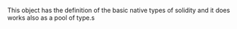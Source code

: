 This object has the definition of the basic native types of solidity and it does works also as a pool of type.s 